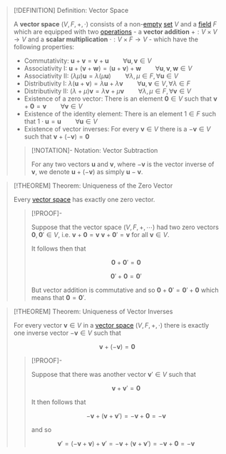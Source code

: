 >[!DEFINITION] Definition: Vector Space
>
>A **vector space** $(V,F,+,\cdot)$ consists of a non-[empty](../../../Set%20Theory/The%20Empty%20Set.md) [set](../../../Set%20Theory/index.md) $V$ and a [field](../../Fields/index.md) $F$ which are equipped with two [operations](../../../Analysis/Functions/index.md) - a **vector addition** $+: V \times V \to V$ and a **scalar multiplication** $\cdot: V \times F \to V$ - which have the following properties:
>
>- Commutativity: $\mathbf{u} + \mathbf{v} = \mathbf{v} + \mathbf{u} \qquad \forall \mathbf{u},\mathbf{v} \in V$
>- Associativity I: $\mathbf{u} + (\mathbf{v} + \mathbf{w}) = (\mathbf{u} + \mathbf{v}) + \mathbf{w} \qquad \forall \mathbf{u},\mathbf{v}, \mathbf{w} \in V$
>- Associativity II: $(\lambda\mu)\mathbf{u} = \lambda(\mu\mathbf{u}) \qquad \forall \lambda,\mu\in F, \forall \mathbf{u} \in V$
>- Distributivity I: $\lambda (\mathbf{u} + \mathbf{v}) = \lambda\mathbf{u}+\lambda\mathbf{v} \qquad \forall \mathbf{u},\mathbf{v} \in V, \forall \lambda \in F$
>- Distributivity II: $(\lambda + \mu)\mathbf{v} = \lambda\mathbf{v}+\mu\mathbf{v} \qquad \forall \lambda,\mu \in F, \forall \mathbf{v}\in V$
>- Existence of a zero vector: There is an element $\mathbf{0} \in V$ such that $\mathbf{v} + \mathbf{0} = \mathbf{v} \qquad \forall \mathbf{v} \in V$
>- Existence of the identity element: There is an element $1 \in F$ such that $1\cdot \mathbf{u} = \mathbf{u} \qquad \forall \mathbf{u}\in V$
>- Existence of vector inverses: For every $\mathbf{v} \in V$ there is a $-\mathbf{v} \in V$ such that $\mathbf{v} + (-\mathbf{v}) = \mathbf{0}$
>
>>[!NOTATION]- Notation: Vector Subtraction
>>
>>For any two vectors $\mathbf{u}$ and $\mathbf{v}$, where $-\mathbf{v}$ is the vector inverse of $\mathbf{v}$, we denote $\mathbf{u} + (-\mathbf{v})$ as simply $\mathbf{u} - \mathbf{v}$.
>>
>

>[!THEOREM] Theorem: Uniqueness of the Zero Vector
>
>Every [vector space](Vector%20Space.md) has exactly one zero vector.
>
>>[!PROOF]-
>>
>>Suppose that the vector space $(V,F,+,\cdots)$ had two zero vectors $\mathbf{0}, \mathbf{0}' \in V$, i.e. $\mathbf{v}+ \mathbf{0} = \mathbf{v}$ $\mathbf{v}+ \mathbf{0}'= \mathbf{v}$ for all $\mathbf{v} \in V$.
>>
>>It follows then that
>>
>>$$
>>\mathbf{0} + \mathbf{0}' = \mathbf{0}
>>$$
>>
>>$$
>>\mathbf{0}' + \mathbf{0} = \mathbf{0}'
>>$$
>>
>>But vector addition is commutative and so $\mathbf{0} + \mathbf{0}' = \mathbf{0}' + \mathbf{0}$ which means that $\mathbf{0} = \mathbf{0}'$.
>>
>

>[!THEOREM] Theorem: Uniqueness of Vector Inverses
>
>For every vector $\mathbf{v} \in V$ in a [vector space](Vector%20Space.md) $(V,F,+,\cdot)$ there is exactly one inverse vector $-\mathbf{v} \in V$ such that
>
>$$
>\mathbf{v} + (-\mathbf{v}) = \mathbf{0}
>$$
>
>>[!PROOF]-
>>
>>Suppose that there was another vector $\mathbf{v}' \in V$ such that
>>
>>$$
>>\mathbf{v} + \mathbf{v}' = \mathbf{0}
>>$$
>>
>>It then follows that
>>
>>$$
>>-\mathbf{v} + (\mathbf{v}+\mathbf{v}') = -\mathbf{v}+\mathbf{0}=-\mathbf{v}
>>$$
>>
>>and so
>>
>>$$
>>\mathbf{v}' = (-\mathbf{v}+\mathbf{v})+\mathbf{v}'=-\mathbf{v}+(\mathbf{v}+\mathbf{v}')=-\mathbf{v}+\mathbf{0}=-\mathbf{v}
>>$$
>>
>